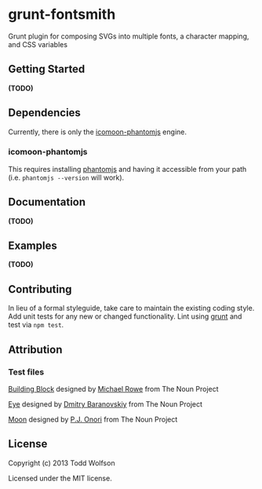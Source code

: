 # grunt-fontsmith

Grunt plugin for composing SVGs into multiple fonts, a character mapping, and CSS variables

## Getting Started
__(TODO)__

## Dependencies
Currently, there is only the [icomoon-phantomjs][icomoon-phantomjs] engine.

[icomoon-phantomjs]: https://github.com/twolfson/icomoon-phantomjs

### icomoon-phantomjs
This requires installing [phantomjs][phantomjs] and having it accessible from your path (i.e. `phantomjs --version` will work).

[phantomjs]: http://www.phantomjs.org/

## Documentation
__(TODO)__

## Examples
__(TODO)__

## Contributing
In lieu of a formal styleguide, take care to maintain the existing coding style. Add unit tests for any new or changed functionality. Lint using [grunt](https://github.com/gruntjs/grunt) and test via `npm test`.

## Attribution
### Test files
<a href="http://thenounproject.com/noun/building-block/#icon-No5218" target="_blank">Building Block</a> designed by <a href="http://thenounproject.com/Mikhail1986" target="_blank">Michael Rowe</a> from The Noun Project

<a href="http://thenounproject.com/noun/eye/#icon-No5001" target="_blank">Eye</a> designed by <a href="http://thenounproject.com/DmitryBaranovskiy" target="_blank">Dmitry Baranovskiy</a> from The Noun Project

<a href="http://thenounproject.com/noun/moon/#icon-No2853" target="_blank">Moon</a> designed by <a href="http://thenounproject.com/somerandomdude" target="_blank">P.J. Onori</a> from The Noun Project

## License
Copyright (c) 2013 Todd Wolfson

Licensed under the MIT license.